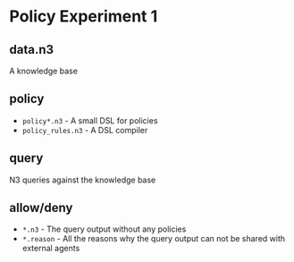 # Policy Experiment 1

## data.n3

A knowledge base

## policy

- `policy*.n3` - A small DSL for policies
- `policy_rules.n3` - A DSL compiler

## query

N3 queries against the knowledge base

## allow/deny

- `*.n3` - The query output without any policies
- `*.reason` - All the reasons why the query output can not be shared with external agents

